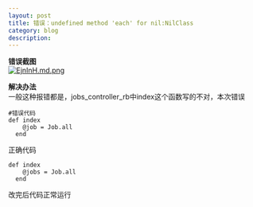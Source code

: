 ```yaml
---
layout: post
title: 错误：undefined method 'each' for nil:NilClass       
category: blog
description:        
---
```


**错误截图**  
[![EjnInH.md.png](https://s2.ax1x.com/2019/05/19/EjnInH.md.png)](https://imgchr.com/i/EjnInH)

**解决办法**  
一般这种报错都是，jobs_controller_rb中index这个函数写的不对，本次错误  
```   
#错误代码
def index
    @job = Job.all
  end 
```   
正确代码   
```
def index
    @jobs = Job.all
  end 
```   
改完后代码正常运行  



